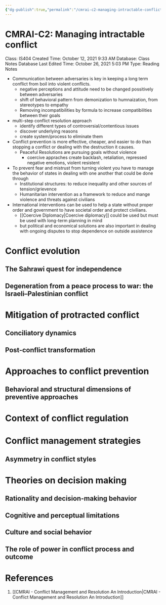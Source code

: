 ```yaml
---
{"dg-publish":true,"permalink":"/cmrai-c2-managing-intractable-conflict/"}
---
```


# CMRAI-C2: Managing intractable conflict

Class: IS404
Created Time: October 12, 2021 9:33 AM
Database: Class Notes Database
Last Edited Time: October 26, 2021 5:03 PM
Type: Reading Notes

- Communication between adversaries is key in keeping a long term conflict from boil into violent conflicts.
    - negative perceptions and attitude need to be changed possitively between adversaries
    - shift of behavioral pattern from demonization to humnaization, from stereotypes to empathy
    - Removing incompatibilities by formula to increase compatibilities between their goals
- multi-step conflict resolution approach
    - identify different types of controversial/contentious issues
    - discover underlying reasons
    - create system/process to eliminate them
- Conflict prevention is more effective, cheaper, and easier to do than stopping a conflict or dealing with the destruction it causes.
    - Peaceful Resolutions are pursuing goals without violence
        - coercive appraches create backlash, retaliation, repressed negative emotions, violent resistent
- To prevent fear and mistrust from turning violent you have to manage the behavior of states in dealing with one another that could be done through
    - Institutional structures: to reduce inequality and other sources of tension/grievence
    - Humanitarian intervention as a framework to reduce and mange violence and threats against civilians
- International interventions can be used to help a state without proper order and government to have societal order and protect civilians.
    - [[Coercive Diplomacy\|Coercive diplomacy]] could be used but must be used with long-term planning in mind
    - but political and economical solutions are also important in dealing with ongoing disputes to stop dependence on outside assistence

# Conflict evolution

## The Sahrawi quest for independence

## Degeneration from a peace process to war: the Israeli–Palestinian conflict

# Mitigation of protracted conflict

## Conciliatory dynamics

## Post-­conflict transformation

# Approaches to conflict prevention

## Behavioral and structural dimensions of preventive approaches

# Context of conflict regulation

# Conflict management strategies

## Asymmetry in conflict styles

# Theories on decision making

## Rationality and decision-­making behavior

## Cognitive and perceptual limitations

## Culture and social behavior

## The role of power in conflict process and outcome
# References
1. [[CMRAI - Conflict Management and Resolution An Introduction\|CMRAI - Conflict Management and Resolution An Introduction]]
